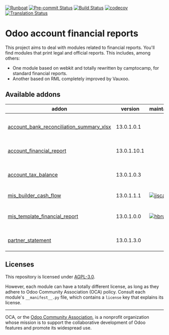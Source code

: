 
[![Runboat](https://img.shields.io/badge/runboat-Try%20me-875A7B.png)](https://runboat.odoo-community.org/builds?repo=OCA/account-financial-reporting&target_branch=13.0)
[![Pre-commit Status](https://github.com/OCA/account-financial-reporting/actions/workflows/pre-commit.yml/badge.svg?branch=13.0)](https://github.com/OCA/account-financial-reporting/actions/workflows/pre-commit.yml?query=branch%3A13.0)
[![Build Status](https://github.com/OCA/account-financial-reporting/actions/workflows/test.yml/badge.svg?branch=13.0)](https://github.com/OCA/account-financial-reporting/actions/workflows/test.yml?query=branch%3A13.0)
[![codecov](https://codecov.io/gh/OCA/account-financial-reporting/branch/13.0/graph/badge.svg)](https://codecov.io/gh/OCA/account-financial-reporting)
[![Translation Status](https://translation.odoo-community.org/widgets/account-financial-reporting-13-0/-/svg-badge.svg)](https://translation.odoo-community.org/engage/account-financial-reporting-13-0/?utm_source=widget)

<!-- /!\ do not modify above this line -->

# Odoo account financial reports

This project aims to deal with modules related to financial reports. You'll
find modules that print legal and official reports. This includes, among
others:

* One module based on webkit and totally rewritten by camptocamp, for standard
  financial reports.
* Another based on RML completely improved by Vauxoo.

<!-- /!\ do not modify below this line -->

<!-- prettier-ignore-start -->

[//]: # (addons)

Available addons
----------------
addon | version | maintainers | summary
--- | --- | --- | ---
[account_bank_reconciliation_summary_xlsx](account_bank_reconciliation_summary_xlsx/) | 13.0.1.0.1 |  | XLSX report to help on bank reconciliation
[account_financial_report](account_financial_report/) | 13.0.1.10.1 |  | OCA Financial Reports
[account_tax_balance](account_tax_balance/) | 13.0.1.0.3 |  | Compute tax balances based on date range
[mis_builder_cash_flow](mis_builder_cash_flow/) | 13.0.1.1.1 | [![jjscarafia](https://github.com/jjscarafia.png?size=30px)](https://github.com/jjscarafia) | MIS Builder Cash Flow
[mis_template_financial_report](mis_template_financial_report/) | 13.0.1.0.0 | [![hbrunn](https://github.com/hbrunn.png?size=30px)](https://github.com/hbrunn) | Profit & Loss / Balance sheet MIS templates
[partner_statement](partner_statement/) | 13.0.1.3.0 |  | OCA Financial Reports

[//]: # (end addons)

<!-- prettier-ignore-end -->

## Licenses

This repository is licensed under [AGPL-3.0](LICENSE).

However, each module can have a totally different license, as long as they adhere to Odoo Community Association (OCA)
policy. Consult each module's `__manifest__.py` file, which contains a `license` key
that explains its license.

----
OCA, or the [Odoo Community Association](http://odoo-community.org/), is a nonprofit
organization whose mission is to support the collaborative development of Odoo features
and promote its widespread use.
